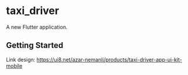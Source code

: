 # taxi_driver

A new Flutter application.

## Getting Started

Link design: https://ui8.net/azar-nemanli/products/taxi-driver-app-ui-kit-mobile
